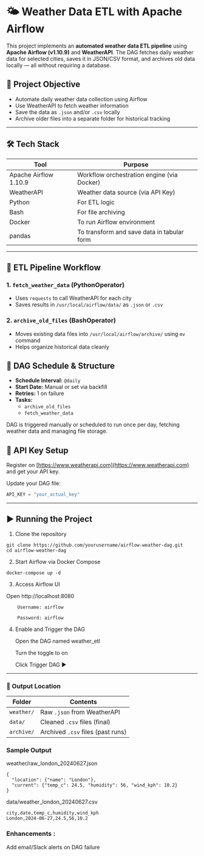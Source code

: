# 🌤️ Weather Data ETL with Apache Airflow

This project implements an **automated weather data ETL pipeline** using **Apache Airflow (v1.10.9)** and **WeatherAPI**. The DAG fetches daily weather data for selected cities, saves it in JSON/CSV format, and archives old data locally — all without requiring a database.



 
## 🎯 Project Objective

- Automate daily weather data collection using Airflow
- Use WeatherAPI to fetch weather information
- Save the data as `.json` and/or `.csv` locally
- Archive older files into a separate folder for historical tracking
 



---


## 🛠️ Tech Stack

| Tool       | Purpose                                |
|------------|----------------------------------------|
| Apache Airflow 1.10.9 | Workflow orchestration engine (via Docker) |
| WeatherAPI | Weather data source (via API Key)      |
| Python     | For ETL logic                          |
| Bash       | For file archiving                     |
| Docker     | To run Airflow environment             |
| pandas     | To transform and save data in tabular form |

 

 
---

## 🔁 ETL Pipeline Workflow

### 1. `fetch_weather_data` (PythonOperator)
- Uses `requests` to call WeatherAPI for each city
- Saves results in `/usr/local/airflow/data/` as `.json` or `.csv`

### 2. `archive_old_files` (BashOperator)
- Moves existing data files into `/usr/local/airflow/archive/` using `mv` command
- Helps organize historical data cleanly


 

## 📂 DAG Schedule & Structure

- **Schedule Interval:** `@daily`
- **Start Date:** Manual or set via backfill
- **Retries:** 1 on failure
- **Tasks:**
  - `archive_old_files`
  - `fetch_weather_data`

DAG is triggered manually or scheduled to run once per day, fetching weather data and managing file storage.


 

## 🔐 API Key Setup

Register on [https://www.weatherapi.com](https://www.weatherapi.com) and get your API key.

Update your DAG file:
```python
API_KEY = "your_actual_key"
```


----


## ▶️ Running the Project

1. Clone the repository

```
git clone https://github.com/yourusername/airflow-weather-dag.git
cd airflow-weather-dag
```

2. Start Airflow via Docker Compose
```
docker-compose up -d
```
3. Access Airflow UI

Open http://localhost:8080

```
    Username: airflow

    Password: airflow
```
4. Enable and Trigger the DAG

    Open the DAG named weather_etl

    Turn the toggle to on

    Click Trigger DAG ▶️


--- 

### 📁 Output Location

| Folder     | Contents                          |
| ---------- | --------------------------------- |
| `weather/` | Raw `.json` from WeatherAPI       |
| `data/`    | Cleaned `.csv` files (final)      |
| `archive/` | Archived `.csv` files (past runs) |


### Sample Output

weather/raw_london_20240627.json

```
{
  "location": {"name": "London"},
  "current": {"temp_c": 24.5, "humidity": 56, "wind_kph": 10.2}
}
```
data/weather_london_20240627.csv

```
city,date,temp_c,humidity,wind_kph
London,2024-06-27,24.5,56,10.2
```


### Enhancements :

Add email/Slack alerts on DAG failure
